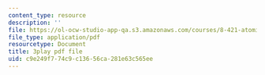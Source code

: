 ```yaml
---
content_type: resource
description: ''
file: https://ol-ocw-studio-app-qa.s3.amazonaws.com/courses/8-421-atomic-and-optical-physics-i-spring-2014/c9e249f774c9c13656ca281e63c565ee_OMdGWyruixk.pdf
file_type: application/pdf
resourcetype: Document
title: 3play pdf file
uid: c9e249f7-74c9-c136-56ca-281e63c565ee
---
```

